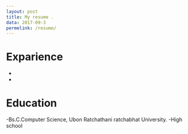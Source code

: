 ```yaml
---
layout: post
title: My resume .
data: 2017-09-3
permelink: /resume/
---
```


# Exparience
-
-

# Education
-Bs.C.Computer Science, Ubon Ratchathani ratchabhat University.
-High school
